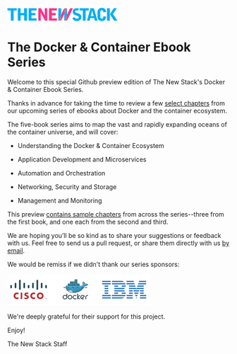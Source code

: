 [<img src="resource/tnslogo.png">](http://thenewstack.io)

# The Docker & Container Ebook Series

Welcome to this special Github preview edition of The New Stack's Docker & Container Ebook Series. 

Thanks in advance for taking the time to review a few [select chapters](CONTENTS.md) from our upcoming series of ebooks about Docker and the container ecosystem. 

The five-book series aims to map the vast and rapidly expanding oceans of the container universe, and will cover:

* Understanding the Docker & Container Ecosystem

* Application Development and Microservices

* Automation and Orchestration

* Networking, Security and Storage

* Management and Monitoring

This preview [contains sample chapters](CONTENTS.md) from across the series--three from the first book, and one each from the second and third. 

We are hoping you’ll be so kind as to share your suggestions or feedback with us. Feel free to send us a pull request, or share them directly with us [by email](mailto:ebook-feedback@thenewstack.io).

We would be remiss if we didn't thank our series sponsors: 

![Sponsor Logos](resource/sponsorlogos2.png)

We're deeply grateful for their support for this project.

Enjoy!

The New Stack Staff


